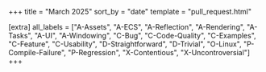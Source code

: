+++
title = "March 2025"
sort_by = "date"
template = "pull_request.html"

[extra]
all_labels = ["A-Assets", "A-ECS", "A-Reflection", "A-Rendering", "A-Tasks", "A-UI", "A-Windowing", "C-Bug", "C-Code-Quality", "C-Examples", "C-Feature", "C-Usability", "D-Straightforward", "D-Trivial", "O-Linux", "P-Compile-Failure", "P-Regression", "X-Contentious", "X-Uncontroversial"]
+++
